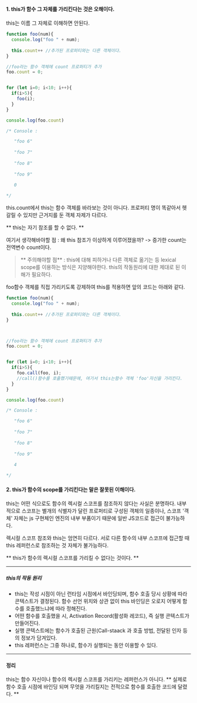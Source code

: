 
#### 1. this가 함수 그 자체를 가리킨다는 것은 오해이다. 

this는 이름 그 자체로 이해하면 안된다. 
```javascript
function foo(num){
  console.log("foo " + num);
  
  this.count++ //추가된 프로퍼티와는 다른 객체이다.  
}

//foo라는 함수 객체에 count 프로퍼티가 추가
foo.count = 0;


for (let i=0; i<10; i++){
  if(i>5){
    foo(i);
  }
}

console.log(foo.count)

/* Console :

   "foo 6"
    
   "foo 7"
    
   "foo 8"
    
   "foo 9"
    
   0

*/


```

this.count에서 this는 함수 객체를 바라보는 것이 아니다. 프로퍼티 명이 똑같아서 헷갈릴 수 있지만 근거지를 둔 객체 자제가 다르다.

** this는 자기 참조를 할 수 없다. **


여기서 생각해바야할 점 : 왜 this 참조가 이상하게 이루어졌을까?
-> 증가한 count는 전역변수 count이다.

> ** 주의해야할 점**  :  this에 대해 피하거나 다른 객체로 옮기는 등 lexical scope를 이용하는 방식은 지양해야한다. this의 작동원리에 대한 제대로 된 이해가 필요하다. 



foo함수 객체를 직접 가리키도록 강제하여 this를 적용하면 앞의 코드는 아래와 같다. 
``` javascript
function foo(num){
  console.log("foo " + num);
  
  this.count++ //추가된 프로퍼티와는 다른 객체이다.  
}



//foo라는 함수 객체에 count 프로퍼티가 추가
foo.count = 0;


for (let i=0; i<10; i++){
  if(i>5){
    foo.call(foo, i);
    //call()함수를 호출했기때문에, 여기서 this는함수 객체 'foo'자신을 가리킨다.
  }
}

console.log(foo.count)

/* Console :

   "foo 6"
    
   "foo 7"
    
   "foo 8"
    
   "foo 9"
    
   4

*/


```

#### 2. this가 함수의 scope를 가리킨다는 말은 잘못된 이해이다.


this는 어떤 식으로도 함수의 렉시컬 스코프를 참조하지 않다는 사실은 분명하다. 
내부적으로 스코프는 별개의 식별자가 달린 프로퍼티로 구성된 객체의 일종이나, 
스코프 '객체' 자체는 js 구현체인 엔진의 내부 부품이기 때문에 일반 JS코드로 접근이 불가능하다. 



렉시컬 스코프 참조와 this는 엄연히 다르다. 
서로 다른 함수의 내부 스코프에 접근할 때 this 레퍼런스로 참조하는 것 자체가 불가능하다.

** this가 함수의 렉시컬 스코프를 가리킬 수 없다는 것이다. ** 

---

##### this의 작동 원리
-  this는 작성 시점이 아닌 런타임 시점에서 바인딩되며, 함수 호출 당시 상황에 따라 콘텍스트가 결정된다. 함수 선언 위치와 상관 없이 this 바인딩은 오로지 어떻게 함수를 호출했느냐에 따라 정해진다.
- 어떤 함수를 호출했을 시, Activation Record(활성화 레코드), 즉 실행 콘텍스트가 만들어진다. 
- 실행 콘텍스트에는 함수가 호출된 근원(Call-staack 과 호출 방법, 전달된 인자 등의 정보가 담겨있다.
- this 레퍼런스는 그중 하나로, 함수가 실행되는 동안 이용할 수 있다.

---
#### 정리 
this는 함수 자신이나 함수의 렉시컬 스코프를 가리키는 레퍼런스가 아니다.
** 실제로 함수 호출 시점에 바인딩 되며 무엇을 가리킬지는 전적으로 함수를 호출한 코드에 달렸다. **